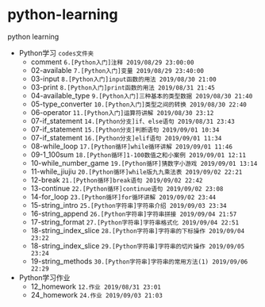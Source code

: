# python-learning
python learning

* Python学习 `codes文件夹`
    *   comment `6.[Python入门]注释 2019/08/29 23:00:00`
    *   02-available `7.[Python入门]变量 2019/08/29 23:40:00 `
    *   03-input `8.[Python入门]input函数的用法 2019/08/30 21:00`
    *   03-print `8.[Python入门]print函数的用法 2019/08/31 21:45`
    *   04-available_type `9.[Python入门]三种基本的类型数据 2019/08/30 21:40`
    *   05-type_converter `10.[Python入门]类型之间的转换 2019/08/30 22:40`
    *   06-operator `11.[Python入门]运算符讲解 2019/08/30 23:12`
    *   07-if_statement `14.[Python分支]if、else语句 2019/08/31 23:43`
    *   07-if_statement `15.[Python分支]判断语句 2019/09/01 10:34`
    *   07-if_statement `16.[Python分支]elif语句 2019/09/01 11:34`
    *   08-while_loop `17.[Python循环]while循环讲解 2019/09/01 11:46`
    *   09-1_100sum `18.[Python循环]1-100数值之和小案例 2019/09/01 12:11`
    *   10-while_number_game `19.[Python循环]猜数字小游戏 2019/09/01 13:14`
    *   11-while_jiujiu `20.[Python循环]while版九九乘法表 2019/09/02 22:21`
    *   12-break `21.[Python循环]break语句 2019/09/02 22:42`
    *   13-continue `22.[Python循环]continue语句 2019/09/02 23:08`
    *   14-for_loop `23.[Python循环]for循环讲解 2019/09/02 23:44`
    *   15-string_intro `25.[Python字符串]字符串介绍 2019/09/03 23:34`
    *   16-string_append `26.[Python字符串]字符串拼接 2019/09/04 21:57`
    *   17-string_format `27.[Python字符串]字符串格式化 2019/09/04 22:51`
    *   18-string_index_slice `28.[Python字符串]字符串的下标操作 2019/09/04 23:22`
    *   18-string_index_slice `29.[Python字符串]字符串的切片操作 2019/09/05 23:24`
    *   19-string_methods `30.[Python字符串]字符串的常用方法(1) 2019/09/06 22:29`
* Python学习作业
    * 12_homework `12.作业 2019/08/31 23:01`
    * 24_homework `24.作业 2019/09/03 21:03`
